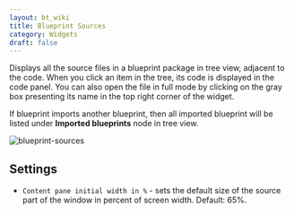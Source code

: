 ```yaml
---
layout: bt_wiki
title: Blueprint Sources
category: Widgets
draft: false
---
```

Displays all the source files in a blueprint package in tree view, adjacent to the code. When you click an item in the tree, its code is displayed in the code panel. You can also open the file in full mode by clicking on the gray box presenting its name in the top right corner of the widget.

If blueprint imports another blueprint, then all imported blueprint will be listed under **Imported blueprints** node in tree view.  

![blueprint-sources]( /images/ui/widgets/blueprint-sources.png )


## Settings

* `Content pane initial width in %` - sets the default size of the source part of the window in percent of screen width. Default: 65%.
